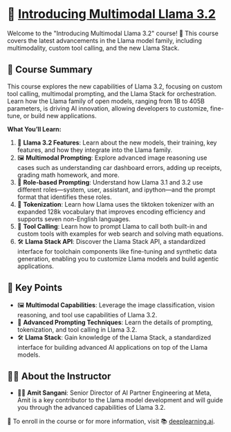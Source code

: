 # 🦙 [Introducing Multimodal Llama 3.2](https://www.deeplearning.ai/short-courses/introducing-multimodal-llama-3-2/)

Welcome to the "Introducing Multimodal Llama 3.2" course! 🚀 This course covers the latest advancements in the Llama model family, including multimodality, custom tool calling, and the new Llama Stack.

## 📘 Course Summary
This course explores the new capabilities of Llama 3.2, focusing on custom tool calling, multimodal prompting, and the Llama Stack for orchestration. Learn how the Llama family of open models, ranging from 1B to 405B parameters, is driving AI innovation, allowing developers to customize, fine-tune, or build new applications.

**What You’ll Learn:**
1. 🧠 **Llama 3.2 Features**: Learn about the new models, their training, key features, and how they integrate into the Llama family.
2. 🖼️ **Multimodal Prompting**: Explore advanced image reasoning use cases such as understanding car dashboard errors, adding up receipts, grading math homework, and more.
3. 🎯 **Role-based Prompting**: Understand how Llama 3.1 and 3.2 use different roles—system, user, assistant, and ipython—and the prompt format that identifies these roles.
4. 🔢 **Tokenization**: Learn how Llama uses the tiktoken tokenizer with an expanded 128k vocabulary that improves encoding efficiency and supports seven non-English languages.
5. 🔧 **Tool Calling**: Learn how to prompt Llama to call both built-in and custom tools with examples for web search and solving math equations.
6. 🛠️ **Llama Stack API**: Discover the Llama Stack API, a standardized interface for toolchain components like fine-tuning and synthetic data generation, enabling you to customize Llama models and build agentic applications.

## 🔑 Key Points
- 🖼️ **Multimodal Capabilities**: Leverage the image classification, vision reasoning, and tool use capabilities of Llama 3.2.
- 🧩 **Advanced Prompting Techniques**: Learn the details of prompting, tokenization, and tool calling in Llama 3.2.
- 🛠️ **Llama Stack**: Gain knowledge of the Llama Stack, a standardized interface for building advanced AI applications on top of the Llama models.

## 👨‍🏫 About the Instructor
- 👨‍💻 **Amit Sangani**: Senior Director of AI Partner Engineering at Meta, Amit is a key contributor to the Llama model development and will guide you through the advanced capabilities of Llama 3.2.

🔗 To enroll in the course or for more information, visit 📚 [deeplearning.ai](https://www.deeplearning.ai/short-courses/).

